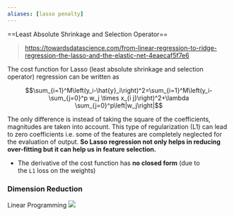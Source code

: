 ```yaml
---
aliases: [lasso penalty]
---
```

==Least Absolute Shrinkage and Selection Operator==

> https://towardsdatascience.com/from-linear-regression-to-ridge-regression-the-lasso-and-the-elastic-net-4eaecaf5f7e6


The cost function for Lasso (least absolute shrinkage and selection operator) regression can be written as

$$\sum_{i=1}^M\left(y_i-\hat{y}_i\right)^2=\sum_{i=1}^M\left(y_i-\sum_{j=0}^p w_j \times x_{i j}\right)^2+\lambda \sum_{j=0}^p\left|w_j\right|$$

The only difference is instead of taking the square of the coefficients, magnitudes are taken into account. This type of regularization (L1) can lead to zero coefficients i.e. some of the features are completely neglected for the evaluation of output. **So Lasso regression not only helps in reducing over-fitting but it can help us in feature selection.**

- The derivative of the cost function has **no closed form** (due to the `L1` loss on the weights)
### Dimension Reduction
Linear Programming
![](https://miro.medium.com/max/1400/1*Jd03Hyt2bpEv1r7UijLlpg.webp)
